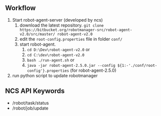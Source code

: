 

## Workflow
1. Start robot-agent-server (developed by ncs)
    1. download the latest repository. 
    `git clone https://bitbucket.org/robotmanager-src/robot-agent-v2.0/src/master/ robot-agent-v2.0`
    2. edit the `root-config.properties` file in folder `conf/`
    3. start robot-agent.
       1. `cd D:\Dev\robot-agent-v2.0` or
       2. `cd C:\dev\robot-agent-v2.0`
       3. `bash ./run-agent.sh` or
       4. `java -jar robot-agent-2.5.0.jar --config ${1:-'./conf/root-config'}.properties` (for robot-agent-2.5.0)
2. run python script to update robotmanager

## NCS API Keywords
- /robot/task/status
- /robot/job/update